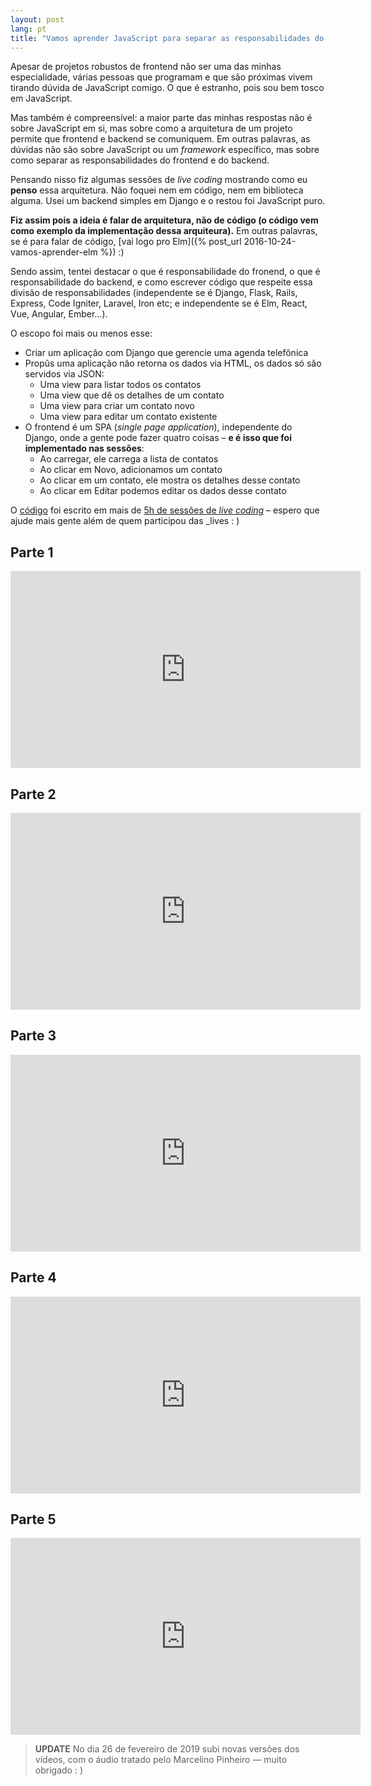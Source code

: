 ```yaml
---
layout: post
lang: pt
title: "Vamos aprender JavaScript para separar as responsabilidades do frontend e do backend"
---
```


Apesar de projetos robustos de frontend não ser uma das minhas especialidade, várias pessoas que programam e que são próximas vivem tirando dúvida de JavaScript comigo. O que é estranho, pois sou bem tosco em JavaScript.

Mas também é compreensível: a maior parte das minhas respostas não é sobre JavaScript em si, mas sobre como a arquitetura de um projeto permite que frontend e backend se comuniquem. Em outras palavras, as dúvidas não são sobre JavaScript ou um _framework_ específico, mas sobre como separar as responsabilidades do frontend e do backend.

Pensando nisso fiz algumas sessões de _live coding_ mostrando como eu **penso** essa arquitetura. Não foquei nem em código, nem em biblioteca alguma. Usei um backend simples em Django e o restou foi JavaScript puro.

**Fiz assim pois a ideia é falar de arquitetura, não de código (o código vem como exemplo da implementação dessa arquiteura).** Em outras palavras, se é para falar de código, [vai logo pro Elm]({% post_url 2016-10-24-vamos-aprender-elm %}) :)

Sendo assim, tentei destacar o que é responsabilidade do fronend, o que é responsabilidade do backend, e como escrever código que respeite essa divisão de responsabilidades (independente se é Django, Flask, Rails, Express, Code Igniter, Laravel, Iron etc; e independente se é Elm, React, Vue, Angular, Ember…).

O escopo foi mais ou menos esse:

* Criar um aplicação com Django que gerencie uma agenda telefônica
* Propûs uma aplicação não retorna os dados via HTML, os dados só são servidos via JSON:
  * Uma view para listar todos os contatos
  * Uma view que dê os detalhes de um contato
  * Uma view para criar um contato novo
  * Uma view para editar um contato existente
* O frontend é um SPA (_single page application_), independente do Django, onde a gente pode fazer quatro coisas – **e é isso que foi implementado nas sessões**:
  * Ao carregar, ele carrega a lista de contatos
  * Ao clicar em Novo, adicionamos um contato
  * Ao clicar em um contato, ele mostra os detalhes desse contato
  * Ao clicar em Editar podemos editar os dados desse contato

O [código](https://github.com/cuducos/django-ajax-contatcs) foi escrito em mais de [5h de sessões de _live coding_](https://www.youtube.com/watch?v=AW9FcWVHKWk&list=PLUj8WMX6gr49dYxG8jnPwDW-9quA9NEAX) – espero que ajude mais gente além de quem participou das _lives : )

## Parte 1

<iframe width="560" height="315" src="https://www.youtube.com/embed/uSNPrpdSvP0" frameborder="0" allow="autoplay; encrypted-media" allowfullscreen></iframe>

## Parte 2

<iframe width="560" height="315" src="https://www.youtube.com/embed/5liiGKWmKNc" frameborder="0" allow="autoplay; encrypted-media" allowfullscreen></iframe>

## Parte 3

<iframe width="560" height="315" src="https://www.youtube.com/embed/qH5xvNegPCM" frameborder="0" allow="autoplay; encrypted-media" allowfullscreen></iframe>

## Parte 4

<iframe width="560" height="315" src="https://www.youtube.com/embed/cj4z1-GL2QA" frameborder="0" allow="autoplay; encrypted-media" allowfullscreen></iframe>

## Parte 5

<iframe width="560" height="315" src="https://www.youtube.com/embed/HZ1izoKfKRg" frameborder="0" allow="autoplay; encrypted-media" allowfullscreen></iframe>

> **UPDATE** No dia 26 de fevereiro de 2019 subi novas versões dos vídeos, com o áudio tratado pelo Marcelino Pinheiro — muito obrigado : )
